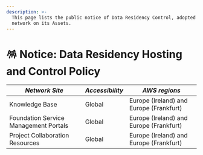 ```yaml
---
description: >-
  This page lists the public notice of Data Residency Control, adopted by the
  network on its Assets.
---
```


# 🪅 Notice: Data Residency Hosting and Control Policy

| _**Network Site**_                    | _**Accessibility**_ | _**AWS regions**_                       |
| ------------------------------------- | ------------------- | --------------------------------------- |
| Knowledge Base                        | Global              | Europe (Ireland) and Europe (Frankfurt) |
| Foundation Service Management Portals | Global              | Europe (Ireland) and Europe (Frankfurt) |
| Project Collaboration Resources       | Global              | Europe (Ireland) and Europe (Frankfurt) |
